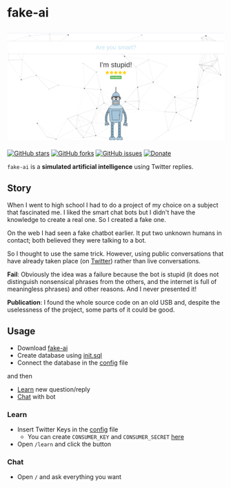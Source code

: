 # fake-ai
![fake-ai](./assets/img/preview.png)
---

[![GitHub stars](https://img.shields.io/github/stars/derogab/fake-ai.svg)](https://github.com/derogab/fake-ai/stargazers)
[![GitHub forks](https://img.shields.io/github/forks/derogab/fake-ai.svg)](https://github.com/derogab/fake-ai/network)
[![GitHub issues](https://img.shields.io/github/issues/derogab/fake-ai.svg)](https://github.com/derogab/fake-ai/issues)
[![Donate](https://img.shields.io/badge/donate-paypal-blue.svg)](https://paypal.me/derogab)

`fake-ai` is a **simulated artificial intelligence** using Twitter replies.

## Story

When I went to high school I had to do a project of my choice on a subject that fascinated me. I liked the smart chat bots but I didn't have the knowledge to create a real one. So I created a fake one.

On the web I had seen a fake chatbot earlier. It put two unknown humans in contact; both believed they were talking to a bot.

So I thought to use the same trick. However, using public conversations that have already taken place (on [Twitter](https://www.twitter.com)) rather than live conversations.

**Fail**: Obviously the idea was a failure because the bot is stupid (it does not distinguish nonsensical phrases from the others, and the internet is full of meaningless phrases) and other reasons. And I never presented it!

**Publication**: I found the whole source code on an old USB and, despite the uselessness of the project, some parts of it could be good.

## Usage

- Download [fake-ai](https://github.com/derogab/fake-ai)
- Create database using [init.sql](./assets/sql/init.sql)
- Connect the database in the [config](./config.php) file

and then 

- [Learn](#learn) new question/reply
- [Chat](#chat) with bot

### Learn
- Insert Twitter Keys in the [config](./config.php) file
    - You can create `CONSUMER_KEY` and `CONSUMER_SECRET` [here](https://apps.twitter.com/)
- Open `/learn` and click the button

### Chat
- Open `/` and ask everything you want